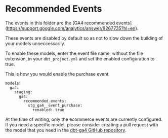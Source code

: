 # Recommended Events

The events in this folder are the [GA4 recommended events] (https://support.google.com/analytics/answer/9267735?hl=en).

These events are disabled by default so as not to slow down the building of your models unneccessarily.

To enable these models, enter the event file name, without the file extension, in your `dbt_project.yml` and set the enabled configuration to true.

This is how you would enable the purchase event.

```
models:
  ga4:
    staging:
      ga4:
        recommended_events:
          stg_ga4__event_purchase:
            +enabled: true

```

At the time of writing, only the ecommerce events are currently configured. If you need a specific model, please consider creating a pull request with the model that you need in the [dbt-ga4 GitHub repository](https://github.com/Velir/dbt-ga4).